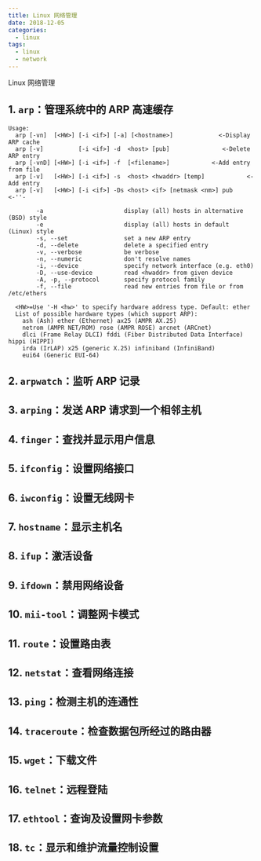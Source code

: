 ```yaml
---
title: Linux 网络管理
date: 2018-12-05
categories:
  - linux
tags:
  - linux
  - network
---
```


Linux 网络管理
<!--more-->

## 1. ```arp```：管理系统中的 ARP 高速缓存
```
Usage:
  arp [-vn]  [<HW>] [-i <if>] [-a] [<hostname>]             <-Display ARP cache
  arp [-v]          [-i <if>] -d  <host> [pub]               <-Delete ARP entry
  arp [-vnD] [<HW>] [-i <if>] -f  [<filename>]            <-Add entry from file
  arp [-v]   [<HW>] [-i <if>] -s  <host> <hwaddr> [temp]            <-Add entry
  arp [-v]   [<HW>] [-i <if>] -Ds <host> <if> [netmask <nm>] pub          <-''-

        -a                       display (all) hosts in alternative (BSD) style
        -e                       display (all) hosts in default (Linux) style
        -s, --set                set a new ARP entry
        -d, --delete             delete a specified entry
        -v, --verbose            be verbose
        -n, --numeric            don't resolve names
        -i, --device             specify network interface (e.g. eth0)
        -D, --use-device         read <hwaddr> from given device
        -A, -p, --protocol       specify protocol family
        -f, --file               read new entries from file or from /etc/ethers

  <HW>=Use '-H <hw>' to specify hardware address type. Default: ether
  List of possible hardware types (which support ARP):
    ash (Ash) ether (Ethernet) ax25 (AMPR AX.25)
    netrom (AMPR NET/ROM) rose (AMPR ROSE) arcnet (ARCnet)
    dlci (Frame Relay DLCI) fddi (Fiber Distributed Data Interface) hippi (HIPPI)
    irda (IrLAP) x25 (generic X.25) infiniband (InfiniBand)
    eui64 (Generic EUI-64)
```
## 2. ```arpwatch```：监听 ARP 记录
## 3. ```arping```：发送 ARP 请求到一个相邻主机
## 4. ```finger```：查找并显示用户信息
## 5. ```ifconfig```：设置网络接口
## 6. ```iwconfig```：设置无线网卡
## 7. ```hostname```：显示主机名
## 8. ```ifup```：激活设备
## 9. ```ifdown```：禁用网络设备
## 10. ```mii-tool```：调整网卡模式
## 11. ```route```：设置路由表
## 12. ```netstat```：查看网络连接
## 13. ```ping```：检测主机的连通性
## 14. ```traceroute```：检查数据包所经过的路由器
## 15. ```wget```：下载文件
## 16. ```telnet```：远程登陆
## 17. ```ethtool```：查询及设置网卡参数
## 18. ```tc```：显示和维护流量控制设置